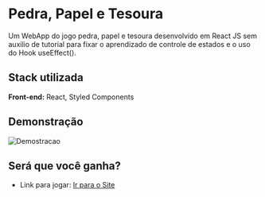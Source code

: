 # Pedra, Papel e Tesoura

Um WebApp do jogo pedra, papel e tesoura desenvolvido em React JS sem auxilio de tutorial para fixar o aprendizado de controle de estados e o uso do Hook useEffect().


## Stack utilizada

**Front-end:** React, Styled Components



## Demonstração



![Demostracao](https://s3.gifyu.com/images/ezgif-1-a33c38ce8f.gif)


## Será que você ganha?

- Link para jogar: [Ir para o Site](https://www.github.com/octokatherine)

